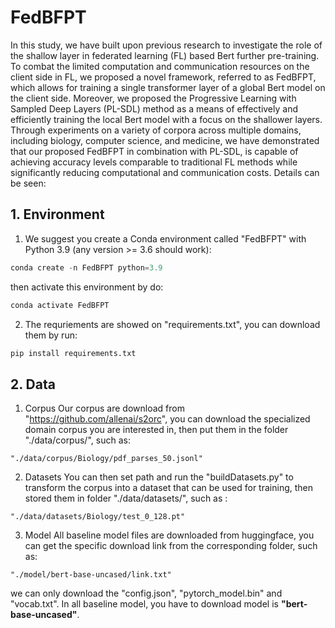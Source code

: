 # FedBFPT
In this study, we have built upon previous research to investigate the role of the shallow layer in federated learning (FL) based Bert further pre-training.
To combat the limited computation and communication resources on the client side in FL, we proposed a novel framework, referred to as FedBFPT, which allows for training a single transformer layer of a global Bert model on the client side. Moreover, we proposed the Progressive Learning with Sampled Deep Layers (PL-SDL) method as a means of effectively and efficiently training the local Bert model with a focus on the shallower layers. Through experiments on a variety of corpora across multiple domains, including biology, computer science, and medicine,  we have demonstrated that our proposed FedBFPT in combination with PL-SDL, is capable of achieving accuracy levels comparable to traditional FL methods while significantly reducing computational and communication costs. Details can be seen:

## 1. Environment
1. We suggest you create a Conda environment called "FedBFPT" with Python 3.9 (any version >= 3.6 should work):
```python
conda create -n FedBFPT python=3.9
```
then activate this environment by do:
```python
conda activate FedBFPT
```
2. The requriements are showed on "requirements.txt", you can download them by run:
```python
pip install requirements.txt
```
## 2. Data
1. Corpus
Our corpus are download from "https://github.com/allenai/s2orc", you can download the specialized domain corpus you are interested in, then put them in the folder "./data/corpus/", such as: 
```
"./data/corpus/Biology/pdf_parses_50.jsonl"
```
2. Datasets
You can then set path and run the "buildDatasets.py" to transform the corpus into a dataset that can be used for training, then stored them in folder "./data/datasets/", such as :
```
"./data/datasets/Biology/test_0_128.pt"
```
3. Model
All baseline model files are downloaded from huggingface, you can get the specific download link from the corresponding folder, such as:
```
"./model/bert-base-uncased/link.txt"
```
we can only download the "config.json", "pytorch_model.bin" and "vocab.txt". In all baseline model, you have to download model is __"bert-base-uncased"__.

